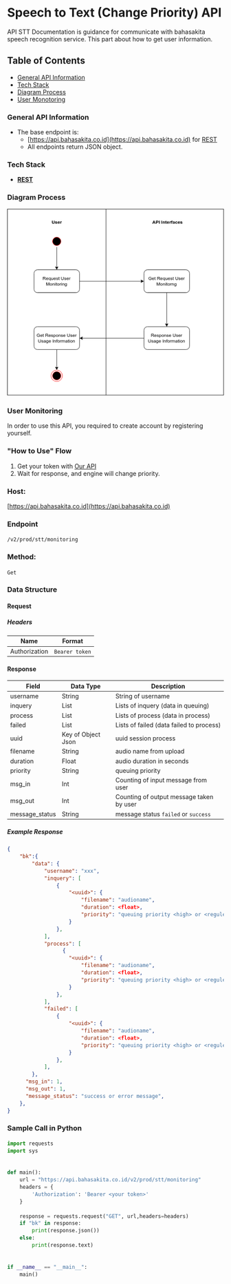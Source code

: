 # **Speech to Text (Change Priority) API**
API STT Documentation is guidance for communicate with bahasakita speech recognition service. This part about how to get user information.

## **Table of Contents**
  - [General API Information](#general-api-information)
  - [Tech Stack](#tech-stack)
  - [Diagram Process](#diagram-process)
  - [User Monotoring](#user-monitoring) 

### **General API Information**
  - The base endpoint is: 
    - [https://api.bahasakita.co.id](https://api.bahasakita.co.id) for [REST](https://restfulapi.net/)
     - All endpoints return JSON object.

### **Tech Stack**
  - **[REST](https://restfulapi.net/)**

### **Diagram Process**
  ![Diagram Process](/asset/stt-user-monitor.png "Diagram Process")
 
 
### **User Monitoring**
  In order to use this API, you required to create account by registering yourself.

### **"How to Use" Flow**
  1. Get your token with [Our API](./Auth-API.md) 
  2. Wait for response, and engine will change priority.
   
### **Host:**
  [https://api.bahasakita.co.id](https://api.bahasakita.co.id)

### **Endpoint**
  `/v2/prod/stt/monitoring`

### **Method:**
  `Get`

### **Data Structure**
#### **Request**
##### **Headers**
  | Name | Format |
  | ------ | ------ |
  | Authorization | `Bearer token` |

#### **Response**
  | Field | Data Type | Description |
  | ------ | ------ | ------ |
  | username | String | String of username |
  | inquery | List | Lists of inquery (data in queuing) |
  | process | List | Lists of process (data in process) |
  | failed | List | Lists of failed (data failed to process) |
  | uuid | Key of Object Json | uuid session process |
  | filename | String | audio name from upload |
  | duration | Float | audio duration in seconds |
  | priority | String | queuing priority |
  | msg_in | Int | Counting of input message from user |
  | msg_out | Int |  Counting of output message taken by user |
  | message_status | String | message status `failed` or `success` |

##### **Example Response**
```json
{
    "bk":{
        "data": {
            "username": "xxx",
            "inquery": [
                {
                    "<uuid>": {
                        "filename": "audioname",
                        "duration": <float>,
                        "priority": "queuing priority <high> or <reguler>"
                    }
                },
            ],
            "process": [
                  {
                    "<uuid>": {
                        "filename": "audioname",
                        "duration": <float>,
                        "priority": "queuing priority <high> or <reguler>"
                    }
                },
            ],
            "failed": [
                {
                    "<uuid>": {
                        "filename": "audioname",
                        "duration": <float>,
                        "priority": "queuing priority <high> or <reguler>"
                    }
                },
            ],
        },
      "msg_in": 1,
      "msg_out": 1,
      "message_status": "success or error message",
    },
}

```

### **Sample Call in Python**
```python
import requests
import sys


def main():
    url = "https://api.bahasakita.co.id/v2/prod/stt/monitoring"
    headers = {
        'Authorization': 'Bearer <your token>'
    }

    response = requests.request("GET", url,headers=headers)
    if "bk" in response:
        print(response.json())
    else:
        print(response.text)


if __name__ == "__main__":
    main()

```
